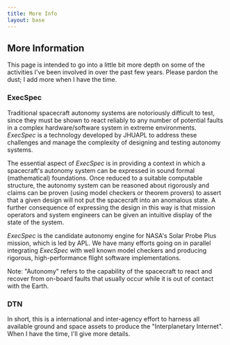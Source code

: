 ```yaml
---
title: More Info
layout: base
---
```


## More Information

This page is intended to go into a little bit more depth on some of the activities I've been involved in over the past few years. Please pardon the dust; I add more when I have the time.

### ExecSpec

Traditional spacecraft autonomy systems are notoriously difficult to test, since they must be shown to react reliably to any number of potential faults in a complex hardware/software system in extreme environments. *ExecSpec* is a technology developed by JHUAPL to address these challenges and manage the complexity of designing and testing autonomy systems.

The essential aspect of *ExecSpec* is in providing a context in which a spacecraft's autonomy system can be expressed in sound formal (mathematical) foundations. Once reduced to a suitable computable structure, the autonomy system can be reasoned about rigorously and claims can be proven (using model checkers or theorem provers) to assert that a given design will not put the spacecraft into an anomalous state. A further consequence of expressing the design in this way is that mission operators and system engineers can be given an intuitive display of the state of the system.

*ExecSpec* is the candidate autonomy engine for NASA's Solar Probe Plus mission, which is led by APL. We have many efforts going on in parallel integrating *ExecSpec* with well known model checkers and producing rigorous, high-performance flight software implementations.

Note: "Autonomy" refers to the capability of the spacecraft to react and recover from on-board faults that usually occur while it is out of contact with the Earth.

### DTN

In short, this is a international and inter-agency effort to harness all available ground and space assets to produce the "Interplanetary Internet". When I have the time, I'll give more details.
